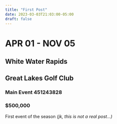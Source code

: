 ```yaml
---
title: "First Post"
date: 2023-03-03T21:03:00-05:00
draft: false
---
```


# APR 01 - NOV 05
## White Water Rapids
## Great Lakes Golf Club
### Main Event 451243828
### $500,000

First event of the season _(jk, this is not a real post...)_
